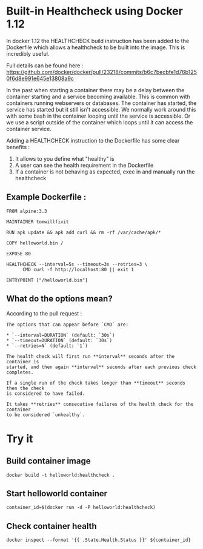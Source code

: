 # Built-in Healthcheck using Docker 1.12

In docker 1.12 the HEALTHCHECK build instruction has been added to the Dockerfile which allows a healthcheck to be built into the image.  This is incredibly useful.

Full details can be found here : https://github.com/docker/docker/pull/23218/commits/b6c7becbfe1d76b1250f6d8e991e645e13808a9c

In the past when starting a container there may be a delay between the container starting and a service becoming available.  This is common with containers running webservers or databases.  The container has started, the service has started but it still isn't accessible.  We normally work around this with some bash in the container looping until the service is accessible. Or we use a script outside of the container which loops until it can access the container service.

Adding a HEALTHCHECK instruction to the Dockerfile has some clear benefits :

1. It allows to you define what "healthy" is 
2. A user can see the health requirement in the Dockerfile 
3. If a container is not behaving as expected, exec in and manually run the healthcheck 

## Example Dockerfile :

```
FROM alpine:3.3

MAINTAINER tomwillfixit 

RUN apk update && apk add curl && rm -rf /var/cache/apk/*

COPY helloworld.bin / 

EXPOSE 80

HEALTHCHECK --interval=5s --timeout=3s --retries=3 \
      CMD curl -f http://localhost:80 || exit 1

ENTRYPOINT ["/helloworld.bin"]

``` 

## What do the options mean?

According to the pull request :
```
The options that can appear before `CMD` are:

* `--interval=DURATION` (default: `30s`)
* `--timeout=DURATION` (default: `30s`)
* `--retries=N` (default: `1`)

The health check will first run **interval** seconds after the container is
started, and then again **interval** seconds after each previous check completes.

If a single run of the check takes longer than **timeout** seconds then the check
is considered to have failed.

It takes **retries** consecutive failures of the health check for the container
to be considered `unhealthy`.
``` 

# Try it

## Build container image
```
docker build -t helloworld:healthcheck .
```

## Start helloworld container
```
container_id=$(docker run -d -P helloworld:healthcheck)
```

## Check container health
```
docker inspect --format '{{ .State.Health.Status }}' ${container_id}

```

